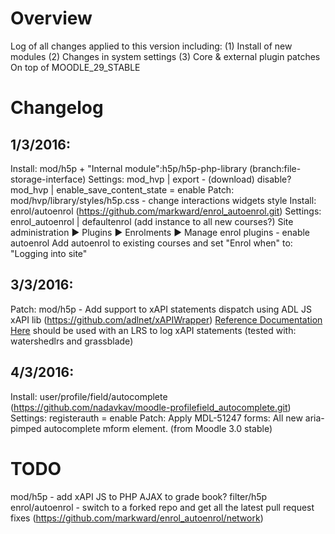 Overview
========
Log of all changes applied to this version including:
(1) Install of new modules
(2) Changes in system settings
(3) Core & external plugin patches
On top of MOODLE_29_STABLE


Changelog
=========
## 1/3/2016:
Install: mod/h5p + "Internal module":h5p/h5p-php-library (branch:file-storage-interface)
Settings: 
mod_hvp | export - (download) disable?
mod_hvp | enable_save_content_state = enable
Patch: mod/hvp/library/styles/h5p.css - change interactions widgets style
Install: enrol/autoenrol (https://github.com/markward/enrol_autoenrol.git)
Settings:
enrol_autoenrol | defaultenrol (add instance to all new courses?)
Site administration ► Plugins ► Enrolments ► Manage enrol plugins - enable autoenrol
Add autoenrol to existing courses and set "Enrol when" to: "Logging into site"

## 3/3/2016: 
Patch: mod/h5p - Add support to xAPI statements dispatch using ADL JS xAPI lib (https://github.com/adlnet/xAPIWrapper)
       [Reference Documentation Here](http://adlnet.github.io/xAPIWrapper/)
       should be used with an LRS to log xAPI statements (tested with: watershedlrs and grassblade)
       
## 4/3/2016:
Install: user/profile/field/autocomplete (https://github.com/nadavkav/moodle-profilefield_autocomplete.git)
Settings:
registerauth = enable
Patch: Apply MDL-51247 forms: All new aria-pimped autocomplete mform element. (from Moodle 3.0 stable)

TODO
====
mod/h5p - add xAPI JS to PHP AJAX to grade book?
filter/h5p
enrol/autoenrol - switch to a forked repo and get all the latest pull request fixes (https://github.com/markward/enrol_autoenrol/network)